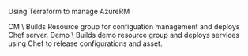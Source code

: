Using Terraform to manage AzureRM

CM \ Builds Resource group for configuation management and deploys Chef server.
Demo \ Builds demo resource group and deploys services using Chef to release configurations and asset.

